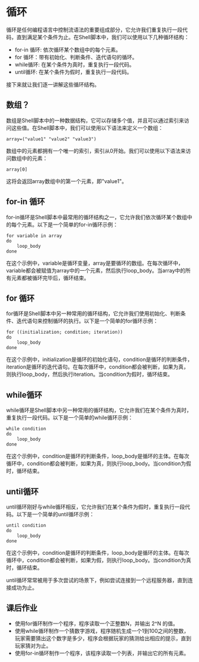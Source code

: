 # 循环

循环是任何编程语言中控制流语法的重要组成部分，它允许我们重复执行一段代码，直到满足某个条件为止。在Shell脚本中，我们可以使用以下几种循环结构：

- for-in 循环: 依次循环某个数组中的每个元素。
- for 循环：带有初始化、判断条件、迭代语句的循环。
- while循环: 在某个条件为真时，重复执行一段代码。
- until循环: 在某个条件为假时，重复执行一段代码。

接下来就让我们逐一讲解这些循环结构。

## 数组？

数组是Shell脚本中的一种数据结构，它可以存储多个值，并且可以通过索引来访问这些值。在Shell脚本中，我们可以使用以下语法来定义一个数组：

```shell
array=("value1" "value2" "value3")
```

数组中的元素都拥有一个唯一的索引，索引从0开始。我们可以使用以下语法来访问数组中的元素：

```shell
array[0]
```

这将会返回array数组中的第一个元素，即"value1"。

## for-in 循环

for-in循环是Shell脚本中最常用的循环结构之一，它允许我们依次循环某个数组中的每个元素。以下是一个简单的for-in循环示例：

```shell
for variable in array
do
    loop_body
done
```

在这个示例中，variable是循环变量，array是要循环的数组。在每次循环中，variable都会被赋值为array中的一个元素，然后执行loop_body。当array中的所有元素都被循环完毕后，循环结束。

## for 循环

for循环是Shell脚本中另一种常用的循环结构，它允许我们使用初始化、判断条件、迭代语句来控制循环的执行。以下是一个简单的for循环示例：

```shell
for ((initialization; condition; iteration))
do
    loop_body
done
```

在这个示例中，initialization是循环的初始化语句，condition是循环的判断条件，iteration是循环的迭代语句。在每次循环中，condition都会被判断，如果为真，则执行loop_body，然后执行iteration。当condition为假时，循环结束。

## while循环

while循环是Shell脚本中另一种常用的循环结构，它允许我们在某个条件为真时，重复执行一段代码。以下是一个简单的while循环示例：

```shell
while condition
do
    loop_body
done
```

在这个示例中，condition是循环的判断条件，loop_body是循环的主体。在每次循环中，condition都会被判断，如果为真，则执行loop_body。当condition为假时，循环结束。

## until循环

until循环刚好与while循环相反，它允许我们在某个条件为假时，重复执行一段代码。以下是一个简单的until循环示例：

```shell
until condition
do
    loop_body
done
```

在这个示例中，condition是循环的判断条件，loop_body是循环的主体。在每次循环中，condition都会被判断，如果为假，则执行loop_body。当condition为真时，循环结束。

until循环常常被用于多次尝试的场景下，例如尝试连接到一个远程服务器，直到连接成功为止。

## 课后作业

- 使用for循环制作一个程序，程序读取一个正整数N，并输出 2^N 的值。
- 使用while循环制作一个猜数字游戏，程序随机生成一个1到100之间的整数，玩家需要猜出这个数字是多少，程序会根据玩家的猜测给出相应的提示，直到玩家猜对为止。
- 使用for-in循环制作一个程序，该程序读取一个列表，并输出它的所有元素。

